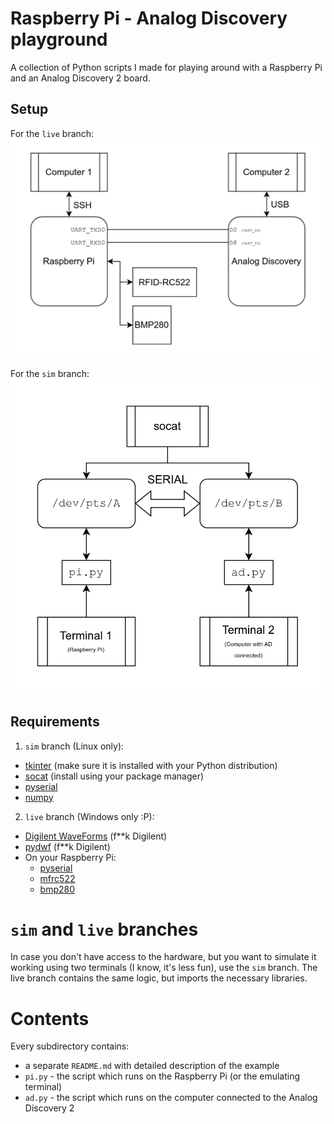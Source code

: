 # Raspberry Pi - Analog Discovery playground
A collection of Python scripts I made for playing around with a Raspberry Pi and an Analog Discovery 2 board.

## Setup
For the `live` branch:
![connection setup](setup/connection-setup.png)

For the `sim` branch:
![sim setup](setup/sim-setup.png)

## Requirements
1. `sim` branch (Linux only):
- [tkinter](https://docs.python.org/3/library/tkinter.html) (make sure it is installed with your Python distribution)
- [socat](http://www.dest-unreach.org/socat/) (install using your package manager)
- [pyserial](https://pypi.org/project/pyserial/)
- [numpy](https://pypi.org/project/numpy/)
2. `live` branch (Windows only :P):
- [Digilent WaveForms](https://digilent.com/shop/out-of-the-box-solutions/) (f**k Digilent)
- [pydwf](https://pypi.org/project/pydyf/) (f**k Digilent)
- On your Raspberry Pi:
    * [pyserial](https://pypi.org/project/pyserial/)
    * [mfrc522](https://pypi.org/project/mfrc522/)
    * [bmp280](https://pypi.org/project/bmp280/)

# `sim` and `live` branches
In case you don't have access to the hardware, but you want to simulate it working using two terminals (I know, it's less fun), use the `sim` branch. The live branch contains the same logic, but imports the necessary libraries.

# Contents

Every subdirectory contains:
- a separate `README.md` with detailed description of the example
- `pi.py` - the script which runs on the Raspberry Pi (or the emulating terminal)
- `ad.py` - the script which runs on the computer connected to the Analog Discovery 2
